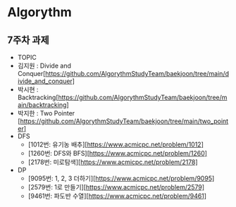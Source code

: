 # Algorythm

## 7주차 과제

- TOPIC
- 김지원 : Divide and Conquer[https://github.com/AlgorythmStudyTeam/baekjoon/tree/main/divide_and_conquer]
- 박시현 : Backtracking[https://github.com/AlgorythmStudyTeam/baekjoon/tree/main/backtracking]
- 박지한 : Two Pointer [https://github.com/AlgorythmStudyTeam/baekjoon/tree/main/two_pointer]
- DFS
  - [1012번: 유기농 배추][https://www.acmicpc.net/problem/1012]
  - [1260번: DFS와 BFS][https://www.acmicpc.net/problem/1260]
  - [2178번: 미로탐색][https://www.acmicpc.net/problem/2178]
- DP
  - [9095번: 1, 2, 3 더하기][https://www.acmicpc.net/problem/9095]
  - [2579번: 1로 만들기][https://www.acmicpc.net/problem/2579]
  - [9461번: 파도반 수열][https://www.acmicpc.net/problem/9461]
